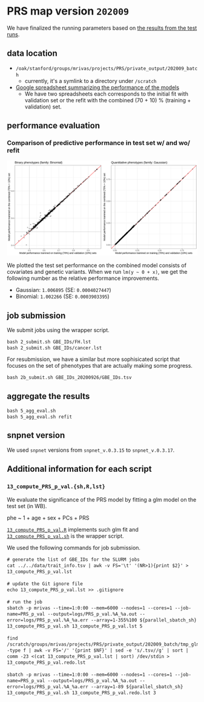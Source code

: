 # PRS map version `202009`

We have finalized the running parameters based on [the results from the test runs](/notebook/20200908_PRS_map_test).

## data location

- `/oak/stanford/groups/mrivas/projects/PRS/private_output/202009_batch`
  - currently, it's a symlink to a directory under `/scratch`
- [Google spreadsheet summarizing the performance of the models](https://docs.google.com/spreadsheets/d/1n-Lk2ooPJPG7Zbk8Vu43h_n9dzZWvV7elqQyclWvGI8/edit?usp=sharing)
  - We have two spreadsheets each corresponds to the initial fit with validation set or the refit with the combined (70 + 10) % (training + validation) set.

## performance evaluation

### Comparison of predictive performance in test set w/ and wo/ refit

![comparison of test set performance](8_plot_eval.png)

We plotted the test set performance on the combined model consists of covariates and genetic variants.
When we run `lm(y ~ 0 + x)`, we get the following number as the relative performance improvements.

- Gaussian: `1.006895` (SE: `0.0004027447`)
- Binomial: `1.002266` (SE: `0.0003903395`)


## job submission

We submit jobs using the wrapper script.

```{bash}
bash 2_submit.sh GBE_IDs/FH.lst
bash 2_submit.sh GBE_IDs/cancer.lst
```

For resubmission, we have a similar but more sophisicated script that focuses on the set of phenotypes that are actually making some progress.

```{bash}
bash 2b_submit.sh GBE_IDs_20200926/GBE_IDs.tsv
```

## aggregate the results

```{bash}
bash 5_agg_eval.sh
bash 5_agg_eval.sh refit
```

## snpnet version

We used `snpnet` versions from `snpnet_v.0.3.15` to `snpnet_v.0.3.17`.


## Additional information for each script

### `13_compute_PRS_p_val.{sh,R,lst}`

We evaluate the significance of the PRS model by fitting a glm model on the test set (in WB).

phe ~ 1 + age + sex + PCs + PRS

[`13_compute_PRS_p_val.R`](13_compute_PRS_p_val.R) implements such glm fit and [`13_compute_PRS_p_val.sh`](13_compute_PRS_p_val.sh) is the wrapper script.

We used the following commands for job submission.

```
# generate the list of GBE_IDs for the SLURM jobs
cat ../../data/trait_info.tsv | awk -v FS='\t' '(NR>1){print $2}' > 13_compute_PRS_p_val.lst

# update the Git ignore file
echo 13_compute_PRS_p_val.lst >> .gitignore

# run the job
sbatch -p mrivas --time=1:0:00 --mem=6000 --nodes=1 --cores=1 --job-name=PRS_p_val --output=logs/PRS_p_val.%A_%a.out --error=logs/PRS_p_val.%A_%a.err --array=1-355%100 ${parallel_sbatch_sh} 13_compute_PRS_p_val.sh 13_compute_PRS_p_val.lst 5

find /scratch/groups/mrivas/projects/PRS/private_output/202009_batch/tmp_glmfit -type f | awk -v FS='/' '{print $NF}' | sed -e 's/.tsv//g' | sort | comm -23 <(cat 13_compute_PRS_p_val.lst | sort) /dev/stdin > 13_compute_PRS_p_val.redo.lst

sbatch -p mrivas --time=1:0:00 --mem=6000 --nodes=1 --cores=1 --job-name=PRS_p_val --output=logs/PRS_p_val.%A_%a.out --error=logs/PRS_p_val.%A_%a.err --array=1-89 ${parallel_sbatch_sh} 13_compute_PRS_p_val.sh 13_compute_PRS_p_val.redo.lst 3
```


